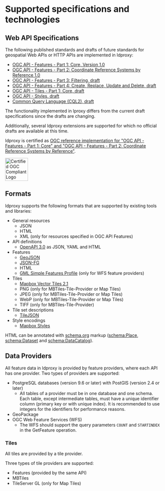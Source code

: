# Supported specifications and technologies

## Web API Specifications

The following published standards and drafts of future standards for geospatial Web APIs or HTTP APIs are implemented in ldproxy:

* [OGC API - Features - Part 1: Core, Version 1.0](http://www.opengis.net/doc/IS/ogcapi-features-1/1.0)
* [OGC API - Features - Part 2: Coordinate Reference Systems by Reference 1.0](http://www.opengis.net/doc/IS/ogcapi-features-2/1.0)
* [OGC API - Features - Part 3: Filtering, draft](https://docs.ogc.org/DRAFTS/19-079r1.html)
* [OGC API - Features - Part 4: Create, Replace, Update and Delete, draft](https://docs.ogc.org/DRAFTS/20-002.html)
* [OGC API - Tiles - Part 1: Core, draft](https://docs.ogc.org/DRAFTS/20-057.html)
* [OGC API - Styles, draft](https://docs.ogc.org/DRAFTS/20-009.html)
* [Common Query Language (CQL2), draft](https://docs.ogc.org/DRAFTS/21-0065.html)

The functionality implemented in lproxy differs from the current draft specifications since the drafts are changing.

Additionally, several ldproxy extensions are supported for which no official drafts are available at this time.

ldproxy is certified as [OGC reference implementation for "OGC API - Features - Part 1: Core" and "OGC API - Features - Part 2: Coordinate Reference Systems by Reference"](http://www.ogc.org/resource/products/details/?pid=1705).

<img src='https://cite.opengeospatial.org/teamengine/site/certification-logo.gif' alt='Certified OGC Compliant Logo' height='74' style='padding:0;margin:0;border:0;'/>

## Formats

ldproxy supports the following formats that are supported by existing tools and libraries:

* General resources
  * JSON
  * HTML
  * XML (only for resources specified in OGC API Features)
* API definitions
  * [OpenAPI 3.0](http://spec.openapis.org/oas/v3.0.3) as JSON, YAML and HTML
* Features
  * [GeoJSON](http://tools.ietf.org/rfc/rfc7946.txt)
  * [JSON-FG](https://github.com/opengeospatial/ogc-feat-geo-json)
  * HTML
  * [GML Simple Features Profile](http://portal.opengeospatial.org/files/?artifact_id=42729) (only for WFS feature providers)
* Tiles
  * [Mapbox Vector Tiles 2.1](https://github.com/mapbox/vector-tile-spec/tree/master/2.1)
  * PNG (only for MBTiles-Tile-Provider or Map Tiles)
  * JPEG (only for MBTiles-Tile-Provider or Map Tiles)
  * WebP (only for MBTiles-Tile-Provider or Map Tiles)
  * TIFF (only for MBTiles-Tile-Provider)
* Tile set descriptions
  * [TileJSON](https://github.com/mapbox/tilejson-spec)
* Style encodings
  * [Mapbox Styles](https://www.mapbox.com/mapbox-gl-js/style-spec/)

HTML can be annotated with [schema.org](https://schema.org/) markup ([schema:Place](https://schema.org/Place), [schema:Dataset](https://schema.org/Dataset) and [schema:DataCatalog](https://schema.org/DataCatalog)).

## Data Providers

All feature data in ldproxy is provided by feature providers, where each API has one provider. Two types of providers are supported:

* PostgreSQL databases (version 9.6 or later) with PostGIS (version 2.4 or later)
  * All tables of a provider must be in one database and one schema. Each table, except intermediate tables, must have a unique identifier column (primary key or with unique index). It is recommended to use integers for the identifiers for performance reasons.
* GeoPackage
* OGC Web Feature Services (WFS)
  * The WFS should support the query parameters `COUNT` and `STARTINDEX` in the GetFeature operation.
  
### Tiles

All tiles are provided by a tile provider.

Three types of tile providers are supported:

* Features (provided by the same API)
* MBTiles
* TileServer GL (only for Map Tiles)
